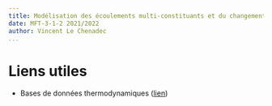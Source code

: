 ```yaml
---
title: Modélisation des écoulements multi-constituants et du changement de phase
date: MFT-3-1-2 2021/2022
author: Vincent Le Chenadec
...
```


# Liens utiles

* Bases de données thermodynamiques ([lien](https://shepherd.caltech.edu/EDL/PublicResources/sdt/thermo.html))

